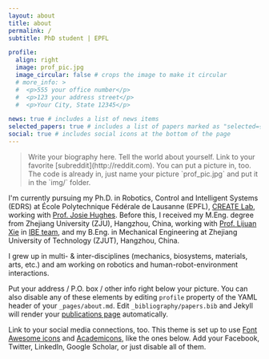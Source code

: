 ```yaml
---
layout: about
title: about
permalink: /
subtitle: PhD student | EPFL

profile:
  align: right
  image: prof_pic.jpg
  image_circular: false # crops the image to make it circular
  # more_info: >
  #  <p>555 your office number</p>
  #  <p>123 your address street</p>
  #  <p>Your City, State 12345</p>

news: true # includes a list of news items
selected_papers: true # includes a list of papers marked as "selected={true}"
social: true # includes social icons at the bottom of the page
---
```

<blockquote>
Write your biography here. Tell the world about yourself. Link to your favorite [subreddit](http://reddit.com). You can put a picture in, too. The code is already in, just name your picture `prof_pic.jpg` and put it in the `img/` folder.
</blockquote>

I'm currently pursuing my Ph.D. in Robotics, Control and Intelligent Systems (EDRS) at École Polytechnique Fédérale de Lausanne (EPFL), [CREATE Lab](https://www.epfl.ch/labs/create/), working with [Prof. Josie Hughes](https://people.epfl.ch/josie.hughes?lang=en). Before this, I received my M.Eng. degree from Zhejiang University (ZJU), Hangzhou, China, working with [Prof. Lijuan Xie](https://person.zju.edu.cn/0009667) in [IBE team](https://ibe.zju.edu.cn/), and my B.Eng. in Mechanical Engineering at Zhejiang University of Technology (ZJUT), Hangzhou, China.

I grew up in multi- & inter-disciplines (mechanics, biosystems, materials, arts, etc.) and am working on robotics and human-robot-environment interactions.

Put your address / P.O. box / other info right below your picture. You can also disable any of these elements by editing `profile` property of the YAML header of your `_pages/about.md`. Edit `_bibliography/papers.bib` and Jekyll will render your [publications page](/al-folio/publications/) automatically.

Link to your social media connections, too. This theme is set up to use [Font Awesome icons](https://fontawesome.com/) and [Academicons](https://jpswalsh.github.io/academicons/), like the ones below. Add your Facebook, Twitter, LinkedIn, Google Scholar, or just disable all of them.

